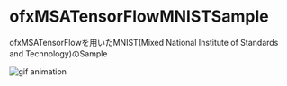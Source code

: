 # ofxMSATensorFlowMNISTSample
ofxMSATensorFlowを用いたMNIST(Mixed National Institute of Standards and Technology)のSample

![gif animation](https://github.com/Hiroki11x/ofxMSATensorFlowMNISTSample/blob/master/movie.gif)
